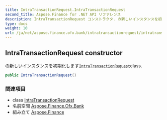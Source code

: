 ```yaml
---
title: IntraTransactionRequest.IntraTransactionRequest
second_title: Aspose.Finance for .NET API リファレンス
description: IntraTransactionRequest コンストラクタ. の新しいインスタンスを初期化しますIntraTransactionRequestclass.
type: docs
weight: 10
url: /ja/net/aspose.finance.ofx.bank/intratransactionrequest/intratransactionrequest/
---
```

## IntraTransactionRequest constructor

の新しいインスタンスを初期化します[`IntraTransactionRequest`](../)class.

```csharp
public IntraTransactionRequest()
```

### 関連項目

* class [IntraTransactionRequest](../)
* 名前空間 [Aspose.Finance.Ofx.Bank](../../intratransactionrequest/)
* 組み立て [Aspose.Finance](../../../)


